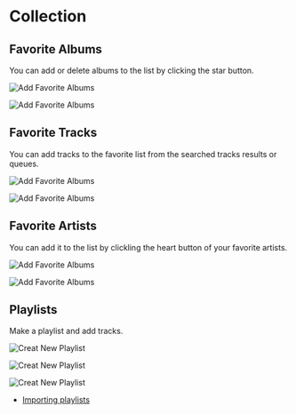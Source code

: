 # Collection

## Favorite Albums

You can add or delete albums to the list by clicking the star button.

![Add Favorite Albums](https://i.imgur.com/xVp5iFO.png)

![Add Favorite Albums](https://i.imgur.com/MEhlTDM.png)

## Favorite Tracks

You can add tracks to the favorite list from the searched tracks results or queues.

![Add Favorite Albums](https://i.imgur.com/hLUlyzM.png)

![Add Favorite Albums](https://i.imgur.com/Xwe2wSu.png)

## Favorite Artists

You can add it to the list by clickling the heart button of your favorite artists.

![Add Favorite Albums](https://i.imgur.com/mBneAZw.png)

![Add Favorite Albums](https://i.imgur.com/vfUUQI9.png)

## Playlists

Make a playlist and add tracks.

![Creat New Playlist](https://i.imgur.com/ryZZb9X.png)

![Creat New Playlist](https://i.imgur.com/J1yCg6G.png)

![Creat New Playlist](https://i.imgur.com/eQQsOgQ.png)

* [Importing playlists](user-manual/importing-playlists.md)
